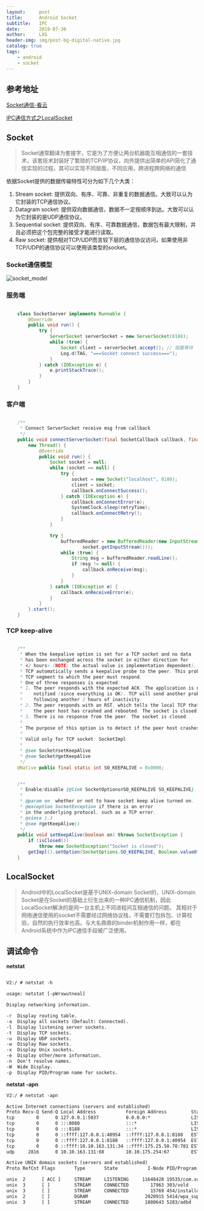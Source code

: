 ```yaml
---
layout:     post
title:      Android Socket
subtitle:   IPC
date:       2019-07-30
author:     LXG
header-img: img/post-bg-digital-native.jpg
catalog: true
tags:
    - android
    - socket
---
```


## 参考地址

[Socket通信-看云](https://www.kancloud.cn/kancloud/android-tutorial/87238)

[IPC通信方式之LocalSocket](https://www.jianshu.com/p/7cc0a649e1a1)

## Socket

> Socket通常翻译为套接字，它是为了方便让两台机器能互相通信的一套技术，该套技术封装好了繁琐的TCP/IP协议，向外提供出简单的API简化了通信实现的过程，其可以实现不同层面，不同应用，跨进程跨网络的通信

依据Socket提供的数据传输特性可分为如下几个大类：

1. Stream socket: 提供双向、有序、可靠、非重复的数据通信。大致可以认为它封装的TCP通信协议。<br/>
2. Datagram socket: 提供双向数据通信，数据不一定按顺序到达。大致可以认为它封装的是UDP通信协议。<br/>
3. Sequential socket: 提供双向、有序、可靠数据通信，数据包有最大限制，并且必须把这个包完整的接受才能进行读取。<br/>
4. Raw socket: 提供相对TCP/UDP而言较下层的通信协议访问，如果使用非TCP/UDP的通信协议可以使用该类型的socket。


### Socket通信模型

![socket_model](/images/socket_model.jpg)

### 服务端

```java

    class SocketServer implements Runnable {
        @Override
        public void run() {
            try {
                ServerSocket serverSocket = new ServerSocket(8188);
                while (true) {
                    Socket client = serverSocket.accept(); // 阻塞等待
                    Log.d(TAG, "===Socket connect success===");
                }
            } catch (IOException e) {
                e.printStackTrace();
            }
        }
    }

```

### 客户端

```java

    /**
     * Connect ServerSocket receive msg from callback
     */
    public void connectServerSocket(final SocketCallback callback, final long retryTime) {
        new Thread() {
            @Override
            public void run() {
                Socket socket = null;
                while (socket == null) {
                    try {
                        socket = new Socket("localhost", 8188);
                        client = socket;
                        callback.onConnectSuccess();
                    } catch (IOException e) {
                        callback.onConnectError(e);
                        SystemClock.sleep(retryTime);
                        callback.onConnectRetry();
                    }
                }

                try {
                    bufferedReader = new BufferedReader(new InputStreamReader(
                            socket.getInputStream()));
                    while (true) {
                        String msg = bufferedReader.readLine();
                        if (msg != null) {
                            callback.onReceive(msg);
                        }
                    }
                } catch (IOException e) {
                    callback.onReceiveError(e);
                }
            }
        }.start();
    }

```

### TCP keep-alive


```java

    /**
     * When the keepalive option is set for a TCP socket and no data
     * has been exchanged across the socket in either direction for
     * <2 hours> (NOTE: the actual value is implementation dependent),
     * TCP automatically sends a keepalive probe to the peer. This probe is a
     * TCP segment to which the peer must respond.
     * One of three responses is expected:
     * 1. The peer responds with the expected ACK. The application is not
     *    notified (since everything is OK). TCP will send another probe
     *    following another 2 hours of inactivity.
     * 2. The peer responds with an RST, which tells the local TCP that
     *    the peer host has crashed and rebooted. The socket is closed.
     * 3. There is no response from the peer. The socket is closed.
     *
     * The purpose of this option is to detect if the peer host crashes.
     *
     * Valid only for TCP socket: SocketImpl
     *
     * @see Socket#setKeepAlive
     * @see Socket#getKeepAlive
     */
    @Native public final static int SO_KEEPALIVE = 0x0008;


    /**
     * Enable/disable {@link SocketOptions#SO_KEEPALIVE SO_KEEPALIVE}.
     *
     * @param on  whether or not to have socket keep alive turned on.
     * @exception SocketException if there is an error
     * in the underlying protocol, such as a TCP error.
     * @since 1.3
     * @see #getKeepAlive()
     */
    public void setKeepAlive(boolean on) throws SocketException {
        if (isClosed())
            throw new SocketException("Socket is closed");
        getImpl().setOption(SocketOptions.SO_KEEPALIVE, Boolean.valueOf(on));
    }

```

## LocalSocket

> Android中的LocalSocket是基于UNIX-domain Socket的，UNIX-domain Socket是在Socket的基础上衍生出来的一种IPC通信机制，因此LocalSocket解决的是同一台主机上不同进程间互相通信的问题。
> 其相对于网络通信使用的socket不需要经过网络协议栈，不需要打包拆包、计算校验，自然的执行效率也高。与大名鼎鼎的binder机制作用一样，都在Android系统中作为IPC通信手段被广泛使用。


## 调试命令

**netstat**

```txt

V2:/ # netstat -h

usage: netstat [-pWrxwutneal]

Display networking information.

-r  Display routing table.
-a  Display all sockets (Default: Connected).
-l  Display listening server sockets.
-t  Display TCP sockets.
-u  Display UDP sockets.
-w  Display Raw sockets.
-x  Display Unix sockets.
-e  Display other/more information.
-n  Don't resolve names.
-W  Wide Display.
-p  Display PID/Program name for sockets.

```

**netstat -apn**

```txt
V2:/ # netstat -apn

Active Internet connections (servers and established)
Proto Recv-Q Send-Q Local Address           Foreign Address         State       PID/Program Name
tcp        0      0 127.0.0.1:5037          0.0.0.0:*               LISTEN      5283/adbd
tcp        0      0 :::8080                 :::*                    LISTEN      23636/cn.showmac.vsimservice
tcp        0      0 :::8188                 :::*                    LISTEN      19452/com.sunmi.sunmiopenservice
tcp        0      0 ::ffff:127.0.0.1:40954  ::ffff:127.0.0.1:8188   ESTABLISHED 19535/com.sunmi.sunmiserverdemo
tcp        0      0 ::ffff:127.0.0.1:8188   ::ffff:127.0.0.1:40954  ESTABLISHED 19452/com.sunmi.sunmiopenservice
tcp        0      0 ::ffff:10.10.163.131:34 ::ffff:175.25.50.78:701 ESTABLISHED 23636/cn.showmac.vsimservice
udp     2816      0 10.10.163.131:68        10.10.175.254:67        ESTABLISHED 899/system_server

Active UNIX domain sockets (servers and established)
Proto RefCnt Flags       Type       State           I-Node PID/Program Name                   Path

unix  2      [ ACC ]     STREAM     LISTENING     11648428 19535/com.sunmi.sunmiserverdemo    @com.sunmi.sunmiserverdemo
unix  3      [ ]         STREAM     CONNECTED        17963 303/vold                           /dev/socket/vold
unix  3      [ ]         STREAM     CONNECTED        15769 454/installd                       /dev/socket/installd
unix  2      [ ]         DGRAM                     2020915 5414/wpa_supplicant                /data/misc/wifi/sockets/wlan0
unix  3      [ ]         STREAM     CONNECTED      1880643 5283/adbd                          @jdwp-control

```




